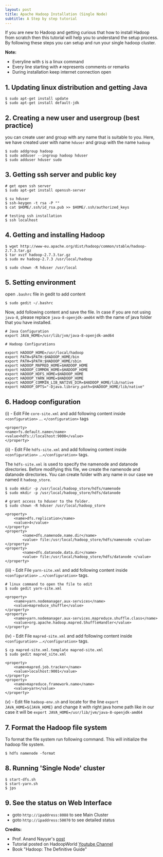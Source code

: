```yaml
---
layout: post
title: Apache Hadoop Installation (Single Node)
subtitle: A Step by step tutorial
---
```



If you are new to Hadoop and getting curious that how to install Hadoop from scratch then this tutorial will help you to understand the setup process. By following these steps you can setup and run your single hadoop cluster. 


**Note:**
* Everyline with `$` is a linux command
* Every line starting with `#` represents comments or remarks
* During installation keep internet connection open

## 1. Updating linux distribution and getting Java

```
$ sudo apt-get install update
$ sudo apt-get install default-jdk
```

## 2. Creating a new user and usergroup (best practice)
you can create user and group with any name that is suitable to you. Here, we have created user with name `hduser` and group with the name `hadoop`

```
$ sudo addgroup hadoop
$ sudo adduser --ingroup hadoop hduser
$ sudo adduser hduser sudo
```

## 3. Getting ssh server and public key

```
# get open ssh server
$ sudo apt-get install openssh-server

$ su hduser
$ ssh-keygen -t rsa -P ""
$ cat $HOME/.ssh/id_rsa.pub >> $HOME/.ssh/authorized_keys

# testing ssh installation
$ ssh localhost
```

## 4. Getting and installing Hadoop

```
$ wget http://www-eu.apache.org/dist/hadoop/common/stable/hadoop-2.7.3.tar.gz
$ tar xvzf hadoop-2.7.3.tar.gz
$ sudo mv hadoop-2.7.3 /usr/local/hadoop

$ sudo chown -R hduser /usr/local
```

## 5. Setting environment
open `.bashrc` file in gedit to add content

```
$ sudo gedit ~/.bashrc
```

Now, add following content and save the file. In case if you are not using `java-8`, please replace `java-8-openjdk-amd64` with the name of java folder that you have installed.

```
# Java Configuration
export JAVA_HOME=/usr/lib/jvm/java-8-openjdk-amd64

# Hadoop Configurations

export HADOOP_HOME=/usr/local/hadoop
export PATH=$PATH:$HADOOP_HOME/bin
export PATH=$PATH:$HADOOP_HOME/sbin
export HADOOP_MAPRED_HOME=$HADOOP_HOME
export HADOOP_COMMON_HOME=$HADOOP_HOME
export HADOOP_HDFS_HOME=$HADOOP_HOME
export HADOOP_YARN_HOME=$HADOOP_HOME
export HADOOP_COMMIN_LIB_NATIVE_DIR=$HADOOP_HOME/lib/native
export HADOOP_OPTS="-Djava.library.path=$HADOOP_HOME/lib/native"
```

## 6. Hadoop configuration

(i) - Edit File `core-site.xml` and add following content inside `<configuration>` ... `</configuration>` tags

```
<property>
<name>fs.default.name</name>
<value>hdfs://localhost:9000</value>
</property>
```

(ii) - Edit File `hdfs-site.xml` and add following content inside `<configuration>` ...`</configuration>` tags.

The `hdfs-site.xml` is used to specify the namenode and datanode directories. Before modifying this file, we create the namenode and datanode directories. You can create folder with any name in our case we named it `hadoop_store`.

```
$ sudo mkdir -p /usr/local/hadoop_store/hdfs/namenode
$ sudo mkdir -p /usr/local/hadoop_store/hdfs/datanode

# grant access to hduser to the folder.
$ sudo chown -R hduser /usr/local/hadoop_store
```

```
<property>
    <name>dfs.replication</name>
    <value>4</value>
</property>
<property>
        <name>dfs.namenode.name.dir</name>
        <value> file:/usr/local/hadoop_store/hdfs/namenode </value>
</property>
<property>
        <name>dfs.datanode.data.dir</name>
        <value> file:/usr/local/hadoop_store/hdfs/datanode </value>
</property>
```
(iii) - Edit File `yarn-site.xml` and add following content inside `<configuration>` ...`</configuration>` tags.
```
# linux command to open the file to edit
$ sudo gedit yarn-site.xml
```

```
<property>
    <name>yarn.nodemanager.aux-services</name>
    <value>mapreduce_shuffle</value>
</property>
<property>
    <name>yarn.nodemanager.aux-services.mapreduce.shuffle.class</name>
    <value>org.apache.hadoop.mapred.ShuffleHandler</value>
</property>
```

(iv) - Edit File `mapred-site.xml` and add following content inside `<configuration>` ...`</configuration>` tags.

```
$ cp mapred-site.xml.template mapred-site.xml
$ sudo gedit mapred_site.xml
```

```
<property>
    <name>mapred.job.tracker</name>
    <value>localhost:9001</value>
</property>
<property>
    <name>mapreduce.framework.name</name>
    <value>yarn</value>
</property>
```

(v) - Edit file `hadoop-env.sh` and locate for the line `export JAVA_HOME=${JAVA_HOME}` and change it with right java home path like in our case it will be `export JAVA_HOME=/usr/lib/jvm/java-8-openjdk-amd64` 

## 7. Format the Hadoop file system

To format the file system run following command. This will initialize the hadoop file system.

```
$ hdfs namenode -format
```

## 8. Running 'Single Node' cluster

```
$ start-dfs.sh
$ start-yarn.sh
$ jps
```

## 9. See the status on Web Interface

* goto `http://ipaddress:8088` to see Main Cluster
* goto `http://ipaddress:50070` to see detailed status
 
**Credits:**

* Prof. Anand Nayyar's  [post](https://www.facebook.com/expertresearcher/posts/1630329467227609)
* Tutorial posted on HadoopWorld [Youtube Channel](https://www.youtube.com/watch?v=YY8QL25KCOg) 
* Book "Hadoop: The Definitive Guide"

